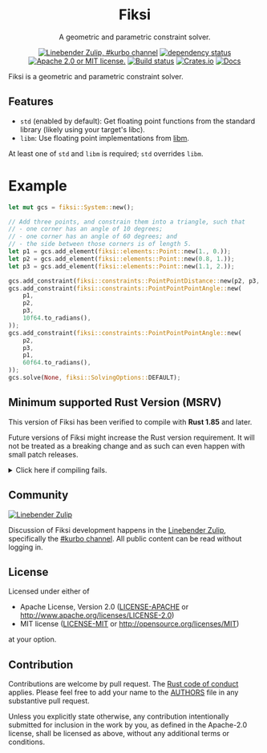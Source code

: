 <div align="center">

# Fiksi

A geometric and parametric constraint solver.

[![Linebender Zulip, #kurbo channel](https://img.shields.io/badge/Linebender-%23kurbo-blue?logo=Zulip)](https://xi.zulipchat.com/#narrow/channel/260979-kurbo)
[![dependency status](https://deps.rs/repo/github/endoli/fiksi/status.svg)](https://deps.rs/repo/github/endoli/fiksi)
[![Apache 2.0 or MIT license.](https://img.shields.io/badge/license-Apache--2.0_OR_MIT-blue.svg)](#license)
[![Build status](https://github.com/endoli/fiksi/workflows/CI/badge.svg)](https://github.com/endoli/fiksi/actions)
[![Crates.io](https://img.shields.io/crates/v/fiksi.svg)](https://crates.io/crates/fiksi)
[![Docs](https://docs.rs/fiksi/badge.svg)](https://docs.rs/fiksi)

</div>

<!-- We use cargo-rdme to update the README with the contents of lib.rs.
To edit the following section, update it in lib.rs, then run:
cargo rdme --workspace-project=fiksi --heading-base-level=0
Full documentation at https://github.com/orium/cargo-rdme -->

<!-- Intra-doc links used in lib.rs should be evaluated here. 
See https://linebender.org/blog/doc-include/ for related discussion. -->
[libm]: https://crates.io/crates/libm
<!-- cargo-rdme start -->

Fiksi is a geometric and parametric constraint solver.

## Features

- `std` (enabled by default): Get floating point functions from the standard library
  (likely using your target's libc).
- `libm`: Use floating point implementations from [libm][].

At least one of `std` and `libm` is required; `std` overrides `libm`.

# Example

```rust
let mut gcs = fiksi::System::new();

// Add three points, and constrain them into a triangle, such that
// - one corner has an angle of 10 degrees;
// - one corner has an angle of 60 degrees; and
// - the side between those corners is of length 5.
let p1 = gcs.add_element(fiksi::elements::Point::new(1., 0.));
let p2 = gcs.add_element(fiksi::elements::Point::new(0.8, 1.));
let p3 = gcs.add_element(fiksi::elements::Point::new(1.1, 2.));

gcs.add_constraint(fiksi::constraints::PointPointDistance::new(p2, p3, 5.));
gcs.add_constraint(fiksi::constraints::PointPointPointAngle::new(
    p1,
    p2,
    p3,
    10f64.to_radians(),
));
gcs.add_constraint(fiksi::constraints::PointPointPointAngle::new(
    p2,
    p3,
    p1,
    60f64.to_radians(),
));
gcs.solve(None, fiksi::SolvingOptions::DEFAULT);
```

<!-- cargo-rdme end -->

## Minimum supported Rust Version (MSRV)

This version of Fiksi has been verified to compile with **Rust 1.85** and later.

Future versions of Fiksi might increase the Rust version requirement.
It will not be treated as a breaking change and as such can even happen with small patch releases.

<details>
<summary>Click here if compiling fails.</summary>

As time has passed, some of Fiksi's dependencies could have released versions with a higher Rust requirement.
If you encounter a compilation issue due to a dependency and don't want to upgrade your Rust toolchain, then you could downgrade the dependency.

```sh
# Use the problematic dependency's name and version
cargo update -p package_name --precise 0.1.1
```

</details>

## Community

[![Linebender Zulip](https://img.shields.io/badge/Linebender%20Zulip-%23kurbo-blue?logo=Zulip)](https://xi.zulipchat.com/#narrow/channel/260979-kurbo)

Discussion of Fiksi development happens in the [Linebender Zulip](https://xi.zulipchat.com/), specifically the [#kurbo channel](https://xi.zulipchat.com/#narrow/channel/260979-kurbo).
All public content can be read without logging in.

## License

Licensed under either of

- Apache License, Version 2.0 ([LICENSE-APACHE](LICENSE-APACHE) or <http://www.apache.org/licenses/LICENSE-2.0>)
- MIT license ([LICENSE-MIT](LICENSE-MIT) or <http://opensource.org/licenses/MIT>)

at your option.

## Contribution

Contributions are welcome by pull request. The [Rust code of conduct] applies.
Please feel free to add your name to the [AUTHORS] file in any substantive pull request.

Unless you explicitly state otherwise, any contribution intentionally submitted for inclusion in the work by you, as defined in the Apache-2.0 license, shall be licensed as above, without any additional terms or conditions.

[Rust Code of Conduct]: https://www.rust-lang.org/policies/code-of-conduct
[AUTHORS]: ./AUTHORS
